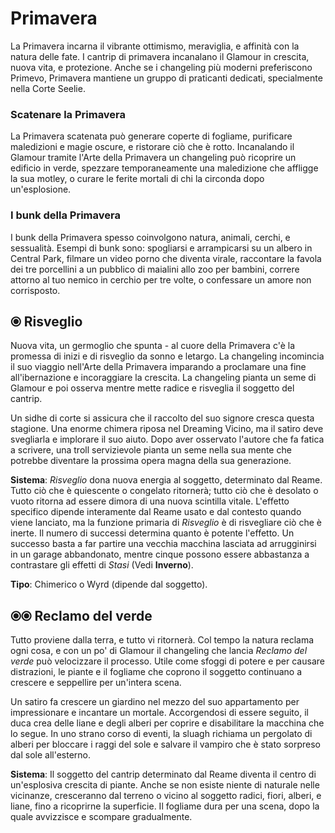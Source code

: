 # Primavera  
La Primavera incarna il vibrante ottimismo, meraviglia, e affinità con la natura delle fate. I cantrip di primavera incanalano il Glamour in  crescita, nuova vita, e protezione. Anche se i changeling più moderni preferiscono Primevo, Primavera mantiene un gruppo di praticanti dedicati, specialmente nella Corte Seelie.  

### Scatenare la Primavera  

La Primavera scatenata può generare coperte di fogliame, purificare maledizioni e magie oscure, e ristorare ciò che è rotto. Incanalando il Glamour tramite l'Arte della Primavera un changeling può ricoprire un edificio in verde, spezzare temporaneamente una maledizione che affligge la sua motley, o curare le ferite mortali di chi la circonda dopo un'esplosione.  

### I bunk della Primavera  

I bunk della Primavera spesso coinvolgono natura, animali, cerchi, e sessualità. Esempi di bunk sono: spogliarsi e arrampicarsi su un albero in Central Park, filmare un video porno che diventa virale, raccontare la favola dei tre porcellini a un pubblico di maialini allo zoo per bambini, correre attorno al tuo nemico in cerchio per tre volte, o confessare un amore non corrisposto.  

## ⦿ Risveglio  

Nuova vita, un germoglio che spunta - al cuore della Primavera c'è la promessa di inizi e di risveglio da sonno e letargo. La changeling incomincia il suo viaggio nell'Arte della Primavera imparando a proclamare una fine all'ibernazione e incoraggiare la crescita. La changeling pianta un seme di Glamour e poi osserva mentre mette radice e risveglia il soggetto del cantrip.  

Un sidhe di corte si assicura che il raccolto del suo signore cresca questa stagione. Una enorme chimera riposa nel Dreaming Vicino, ma il satiro deve svegliarla e implorare il suo aiuto. Dopo aver osservato l'autore che fa fatica a scrivere, una troll servizievole pianta un seme nella sua mente che potrebbe diventare la prossima opera magna della sua generazione.  

**Sistema**: *Risveglio* dona nuova energia al soggetto, determinato dal Reame. Tutto ciò che è quiescente o congelato ritornerà; tutto ciò che è desolato o vuoto ritorna ad essere dimora di una nuova scintilla vitale. L'effetto specifico dipende interamente dal Reame usato e dal contesto quando viene lanciato, ma la funzione primaria di *Risveglio* è di risvegliare ciò che è inerte. Il numero di successi determina quanto è potente l'effetto. Un successo basta a far partire una vecchia macchina lasciata ad arrugginirsi in un garage abbandonato, mentre cinque possono essere abbastanza a contrastare gli effetti di *Stasi* (Vedi **Inverno**).  

**Tipo**: Chimerico o Wyrd (dipende dal soggetto).  

## ⦿⦿ Reclamo del verde

Tutto proviene dalla terra, e tutto vi ritornerà. Col tempo la natura reclama ogni cosa, e con un po' di Glamour il changeling che lancia *Reclamo del verde* può velocizzare il processo. Utile come sfoggi di potere e per causare distrazioni, le piante e il fogliame che coprono il soggetto continuano a crescere e seppellire per un'intera scena.  

Un satiro fa crescere un giardino nel mezzo del suo appartamento per impressionare e incantare un mortale. Accorgendosi di essere seguito, il duca crea delle liane e degli alberi per coprire e disabilitare la macchina che lo segue. In uno strano corso di eventi, la sluagh richiama un pergolato di alberi per bloccare i raggi del sole e salvare il vampiro che è stato sorpreso dal sole all'esterno.  

**Sistema**: Il soggetto del cantrip determinato dal Reame diventa il centro di un'esplosiva crescita di piante. Anche se non esiste niente di naturale nelle vicinanze, cresceranno dal terreno o vicino al soggetto radici, fiori, alberi, e liane, fino a ricoprirne la superficie. Il fogliame dura per una scena, dopo la quale avvizzisce e scompare gradualmente.  



